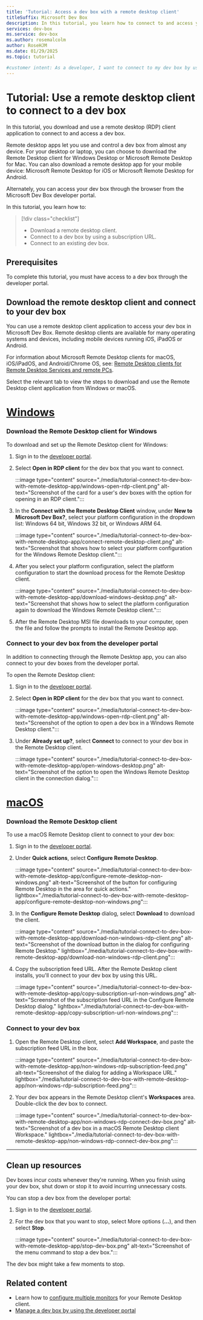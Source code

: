 ```yaml
---
title: 'Tutorial: Access a dev box with a remote desktop client'
titleSuffix: Microsoft Dev Box
description: In this tutorial, you learn how to connect to and access your dev box in Microsoft Dev Box by using a remote desktop (RDP) client app.
services: dev-box
ms.service: dev-box
ms.author: rosemalcolm
author: RoseHJM
ms.date: 01/29/2025
ms.topic: tutorial

#customer intent: As a developer, I want to connect to my dev box by using a remote desktop client so that I can access my development environment from a different device.
---
```


# Tutorial: Use a remote desktop client to connect to a dev box 

In this tutorial, you download and use a remote desktop (RDP) client application to connect to and access a dev box.

Remote desktop apps let you use and control a dev box from almost any device. For your desktop or laptop, you can choose to download the Remote Desktop client for Windows Desktop or Microsoft Remote Desktop for Mac. You can also download a remote desktop app for your mobile device: Microsoft Remote Desktop for iOS or Microsoft Remote Desktop for Android. 

Alternately, you can access your dev box through the browser from the Microsoft Dev Box developer portal.

In this tutorial, you learn how to:

> [!div class="checklist"]
> * Download a remote desktop client.
> * Connect to a dev box by using a subscription URL.
> * Connect to an existing dev box.

## Prerequisites

To complete this tutorial, you must have access to a dev box through the developer portal.

## Download the remote desktop client and connect to your dev box

You can use a remote desktop client application to access your dev box in Microsoft Dev Box. Remote desktop clients are available for many operating systems and devices, including mobile devices running iOS, iPadOS or Android. 

For information about Microsoft Remote Desktop clients for macOS, iOS/iPadOS, and Android/Chrome OS, see: [Remote Desktop clients for Remote Desktop Services and remote PCs](/windows-server/remote/remote-desktop-services/clients/remote-desktop-clients). 

Select the relevant tab to view the steps to download and use the Remote Desktop client application from Windows or macOS.

# [Windows](#tab/windows)

### Download the Remote Desktop client for Windows

To download and set up the Remote Desktop client for Windows:

1. Sign in to the [developer portal](https://aka.ms/devbox-portal).

1. Select **Open in RDP client** for the dev box that you want to connect.

   :::image type="content" source="./media/tutorial-connect-to-dev-box-with-remote-desktop-app/windows-open-rdp-client.png" alt-text="Screenshot of the card for a user's dev boxes with the option for opening in an RDP client.":::

1. In the **Connect with the Remote Desktop Client** window, under **New to Microsoft Dev Box?**, select your platform configuration in the dropdown list: Windows 64 bit, Windows 32 bit, or Windows ARM 64.

   :::image type="content" source="./media/tutorial-connect-to-dev-box-with-remote-desktop-app/connect-remote-desktop-client.png" alt-text="Screenshot that shows how to select your platform configuration for the Windows Remote Desktop client.":::

1. After you select your platform configuration, select the platform configuration to start the download process for the Remote Desktop client.

   :::image type="content" source="./media/tutorial-connect-to-dev-box-with-remote-desktop-app/download-windows-desktop.png" alt-text="Screenshot that shows how to select the platform configuration again to download the Windows Remote Desktop client.":::

1. After the Remote Desktop MSI file downloads to your computer, open the file and follow the prompts to install the Remote Desktop app. 

### Connect to your dev box from the developer portal

In addition to connecting through the Remote Desktop app, you can also connect to your dev boxes from the developer portal. 

To open the Remote Desktop client:

1. Sign in to the [developer portal](https://aka.ms/devbox-portal).

1. Select **Open in RDP client** for the dev box that you want to connect.

   :::image type="content" source="./media/tutorial-connect-to-dev-box-with-remote-desktop-app/windows-open-rdp-client.png" alt-text="Screenshot of the option to open a dev box in a Windows Remote Desktop client.":::

1. Under **Already set up?**, select **Connect** to connect to your dev box in the Remote Desktop client.

   :::image type="content" source="./media/tutorial-connect-to-dev-box-with-remote-desktop-app/open-windows-desktop.png" alt-text="Screenshot of the option to open the Windows Remote Desktop client in the connection dialog.":::

# [macOS](#tab/macOS)

### Download the Remote Desktop client 

To use a macOS Remote Desktop client to connect to your dev box:

1. Sign in to the [developer portal](https://aka.ms/devbox-portal).

1. Under **Quick actions**, select **Configure Remote Desktop**.

   :::image type="content" source="./media/tutorial-connect-to-dev-box-with-remote-desktop-app/configure-remote-desktop-non-windows.png" alt-text="Screenshot of the button for configuring Remote Desktop in the area for quick actions." lightbox="./media/tutorial-connect-to-dev-box-with-remote-desktop-app/configure-remote-desktop-non-windows.png":::

1. In the **Configure Remote Desktop** dialog, select **Download** to download the client.

   :::image type="content" source="./media/tutorial-connect-to-dev-box-with-remote-desktop-app/download-non-windows-rdp-client.png" alt-text="Screenshot of the download button in the dialog for configuring Remote Desktop." lightbox="./media/tutorial-connect-to-dev-box-with-remote-desktop-app/download-non-windows-rdp-client.png":::

1. Copy the subscription feed URL. After the Remote Desktop client installs, you'll connect to your dev box by using this URL.

   :::image type="content" source="./media/tutorial-connect-to-dev-box-with-remote-desktop-app/copy-subscription-url-non-windows.png" alt-text="Screenshot of the subscription feed URL in the Configure Remote Desktop dialog." lightbox="./media/tutorial-connect-to-dev-box-with-remote-desktop-app/copy-subscription-url-non-windows.png":::

### Connect to your dev box

1. Open the Remote Desktop client, select **Add Workspace**, and paste the subscription feed URL in the box.

   :::image type="content" source="./media/tutorial-connect-to-dev-box-with-remote-desktop-app/non-windows-rdp-subscription-feed.png" alt-text="Screenshot of the dialog for adding a Workspace URL." lightbox="./media/tutorial-connect-to-dev-box-with-remote-desktop-app/non-windows-rdp-subscription-feed.png":::

1. Your dev box appears in the Remote Desktop client's **Workspaces** area. Double-click the dev box to connect.

   :::image type="content" source="./media/tutorial-connect-to-dev-box-with-remote-desktop-app/non-windows-rdp-connect-dev-box.png" alt-text="Screenshot of a dev box in a macOS Remote Desktop client Workspace." lightbox="./media/tutorial-connect-to-dev-box-with-remote-desktop-app/non-windows-rdp-connect-dev-box.png":::
---

## Clean up resources

Dev boxes incur costs whenever they're running. When you finish using your dev box, shut down or stop it to avoid incurring unnecessary costs.

You can stop a dev box from the developer portal:

1. Sign in to the [developer portal](https://aka.ms/devbox-portal).

1. For the dev box that you want to stop, select More options (**...**), and then select **Stop**.

   :::image type="content" source="./media/tutorial-connect-to-dev-box-with-remote-desktop-app/stop-dev-box.png" alt-text="Screenshot of the menu command to stop a dev box.":::

The dev box might take a few moments to stop.

## Related content

- Learn how to [configure multiple monitors](./tutorial-configure-multiple-monitors.md) for your Remote Desktop client.
- [Manage a dev box by using the developer portal](how-to-create-dev-boxes-developer-portal.md)